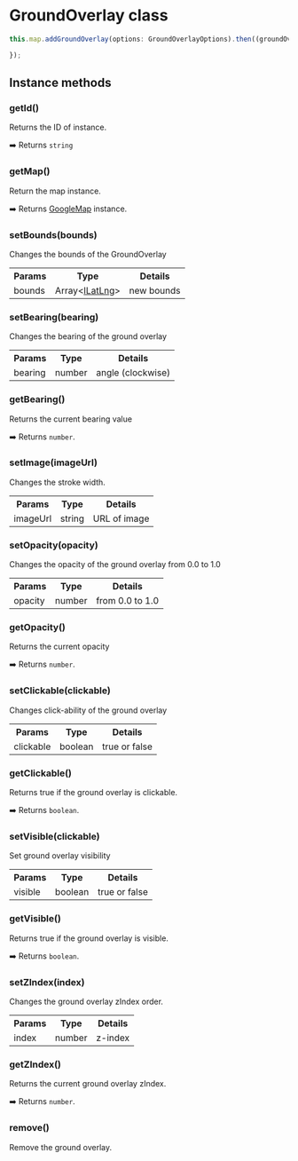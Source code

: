 # GroundOverlay class

```typescript
this.map.addGroundOverlay(options: GroundOverlayOptions).then((groundOverlay: GroundOverlay) => {

});
```


## Instance methods

### getId()

Returns the ID of instance.

:arrow_right: Returns `string`

### getMap()

Return the map instance.

:arrow_right: Returns [GoogleMap](../googlemap/README.md) instance.

### setBounds(bounds)

Changes the bounds of the GroundOverlay

<table>
<tr>
  <th>Params</th>
  <th>Type</th>
  <th>Details</th>
</tr>
<tr>
  <td>bounds</td>
  <td>Array&lt;<a href="../ilatlng/README.md">ILatLng</a>&gt;</td>
  <td>new bounds</td>
</tr>
</table>



### setBearing(bearing)

Changes the bearing of the ground overlay

<table>
<tr>
  <th>Params</th>
  <th>Type</th>
  <th>Details</th>
</tr>
<tr>
  <td>bearing</td>
  <td>number</td>
  <td>angle (clockwise)</td>
</tr>
</table>


### getBearing()

Returns the current bearing value

:arrow_right: Returns `number`.

### setImage(imageUrl)

Changes the stroke width.

<table>
<tr>
  <th>Params</th>
  <th>Type</th>
  <th>Details</th>
</tr>
<tr>
  <td>imageUrl</td>
  <td>string</td>
  <td>URL of image</td>
</tr>
</table>


### setOpacity(opacity)

Changes the opacity of the ground overlay from 0.0 to 1.0

<table>
<tr>
  <th>Params</th>
  <th>Type</th>
  <th>Details</th>
</tr>
<tr>
  <td>opacity</td>
  <td>number</td>
  <td>from 0.0 to 1.0</td>
</tr>
</table>


### getOpacity()

Returns the current opacity

:arrow_right: Returns `number`.


### setClickable(clickable)

Changes click-ability of the ground overlay

<table>
<tr>
  <th>Params</th>
  <th>Type</th>
  <th>Details</th>
</tr>
<tr>
  <td>clickable</td>
  <td>boolean</td>
  <td>true or false</td>
</tr>
</table>


### getClickable()

Returns true if the ground overlay is clickable.

:arrow_right: Returns `boolean`.

### setVisible(clickable)

Set ground overlay visibility

<table>
<tr>
  <th>Params</th>
  <th>Type</th>
  <th>Details</th>
</tr>
<tr>
  <td>visible</td>
  <td>boolean</td>
  <td>true or false</td>
</tr>
</table>


### getVisible()

Returns true if the ground overlay is visible.

:arrow_right: Returns `boolean`.


### setZIndex(index)

Changes the ground overlay zIndex order.

<table>
<tr>
  <th>Params</th>
  <th>Type</th>
  <th>Details</th>
</tr>
<tr>
  <td>index</td>
  <td>number</td>
  <td>z-index</td>
</tr>
</table>


### getZIndex()

Returns the current ground overlay zIndex.

:arrow_right: Returns `number`.

### remove()

Remove the ground overlay.
